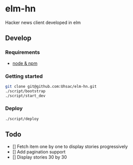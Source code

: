 # elm-hn

Hacker news client developed in elm

## Develop

### Requirements

- [node & npm](https://nodejs.org/en/download/)

### Getting started

``` sh
git clone git@github.com:Uhsac/elm-hn.git
./script/bootstrap
./script/start_dev
```

### Deploy

``` sh
./script/deploy
```

## Todo

- [] Fetch item one by one to display stories progressively
- [] Add pagination support
- [] Display stories 30 by 30

